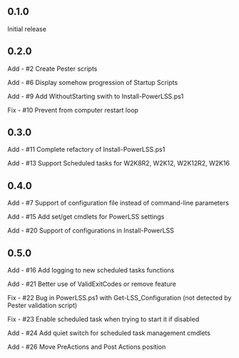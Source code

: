 ## 0.1.0
Initial release


## 0.2.0
Add - #2 Create Pester scripts

Add - #6 Display somehow progression of Startup Scripts

Add - #9 Add WithoutStarting swith to Install-PowerLSS.ps1

Fix - #10 Prevent from computer restart loop


## 0.3.0
Add - #11 Complete refactory of Install-PowerLSS.ps1

Add - #13 Support Scheduled tasks for W2K8R2, W2K12, W2K12R2, W2K16


## 0.4.0
Add - #7 Support of configuration file instead of command-line parameters

Add - #15 Add set/get cmdlets for PowerLSS settings

Add - #20 Support of configurations in Install-PowerLSS

## 0.5.0
Add - #16 Add logging to new scheduled tasks functions

Add - #21 Better use of ValidExitCodes or remove feature

Fix - #22 Bug in PowerLSS.ps1 with Get-LSS_Configuration (not detected by Pester validation script)

Fix - #23 Enable scheduled task when trying to start it if disabled

Add - #24 Add quiet switch for scheduled task management cmdlets

Add - #26 Move PreActions and Post Actions position
